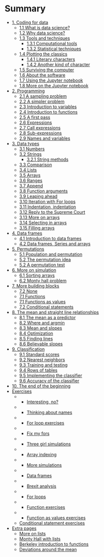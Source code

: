 # Summary

* [1. Coding for data](notebooks/01/intro.md)
  * [1.1 What is data science?](notebooks/01/what-is-data-science.md)
  * [1.2 Why data science?](notebooks/01/why-data-science.md)
  * [1.3 Tools and techniques](notebooks/01/tools_techniques.md)
    * [1.3.1 Computational tools](notebooks/01/computational-tools.md)
    * [1.3.2 Statistical techniques](notebooks/01/statistical-techniques.md)
  * [1.4 Plotting the classics](notebooks/01/Plotting_the_Classics.ipynb)
    * [1.4.1 Literary characters](notebooks/01/Literary_Characters.ipynb)
    * [1.4.2 Another kind of character](notebooks/01/Another_Kind_Of_Character.ipynb)
  * [1.5 Surviving the computer](notebooks/01/surviving_computers.md)
  * [1.6 About the software](notebooks/01/the_software.md)
  * [1.7 Using the Jupyter notebook](notebooks/01/using_jupyter.ipynb)
  * [1.8 More on the Jupyter notebook](notebooks/01/more_on_jupyter.ipynb)
* [2. Programming](notebooks/02/to_code.md)
  * [2.1 A sampling problem](notebooks/02/sampling_problem.md)
  * [2.2 A simpler problem](notebooks/02/three_girls.ipynb)
  * [2.3 Introduction to variables](notebooks/02/variables_intro.ipynb)
  * [2.4 Introduction to functions](notebooks/02/functions.ipynb)
  * [2.5 A first pass](notebooks/02/first_pass_three_girls.ipynb)
  * [2.6 Expressions](notebooks/02/Expressions.ipynb)
  * [2.7 Call expressions](notebooks/02/Calls.ipynb)
  * [2.8 Sub-expressions](notebooks/02/sub_expressions.ipynb)
  * [2.9 Names and variables](notebooks/02/Names.ipynb)
* [3. Data types](notebooks/03/data_types.ipynb)
  * [3.1 Numbers](notebooks/03/Numbers.ipynb)
  * [3.2 Strings](notebooks/03/Strings.ipynb)
    * [3.2.1 String methods](notebooks/03/String_Methods.ipynb)
  * [3.3 Comparison](notebooks/03/Comparison.ipynb)
  * [3.4 Lists](notebooks/03/lists.ipynb)
  * [3.5 Arrays](notebooks/03/Arrays.ipynb)
  * [3.6 Ranges](notebooks/03/Ranges.ipynb)
  * [3.7 Append](notebooks/03/numpy_append.ipynb)
  * [3.8 Function arguments](notebooks/03/function_arguments.ipynb)
  * [3.9 Leaping ahead](notebooks/03/leaping_ahead.ipynb)
  * [3.10 Iteration with For loops](notebooks/03/iteration.ipynb)
  * [3.11 Indentation, indentation](notebooks/03/indentation.ipynb)
  * [3.12 Reply to the Supreme Court](notebooks/03/reply_supreme.ipynb)
  * [3.13 More on arrays](notebooks/03/More_on_Arrays.ipynb)
  * [3.14 Selecting in arrays](notebooks/03/array_indexing.ipynb)
  * [3.15 Filling arrays](notebooks/03/filling_arrays.ipynb)
* [4. Data frames](notebooks/04/data_frames.md)
  * [4.1 Introduction to data frames](notebooks/04/data_frame_intro.ipynb)
  * [4.2 Data frames, Series and arrays](notebooks/04/df_series_arrays.ipynb)
* [5. Permutations](notebooks/05/permutation.md)
  * [5.1 Population and permutation](notebooks/05/population_permutation.ipynb)
  * [5.2 The permutation idea](notebooks/05/permutation_idea.ipynb)
  * [5.2 A permutation test](notebooks/05/brexit_ages.ipynb)
* [6. More on simulation](notebooks/06/more_simulation.md)
  * [6.1 Sorting arrays](notebooks/06/sorting_arrays.ipynb)
  * [6.2 Monty hall problem](notebooks/06/monty_hall.ipynb)
* [7. More building blocks](notebooks/07/more_building_blocks.md)
  * [7.2 None](notebooks/07/none.ipynb)
  * [7.1 Functions](notebooks/07/functions.ipynb)
  * [7.1 Functions as values](notebooks/07/functions_as_values.ipynb)
  * [7.2 Conditional statements](notebooks/07/conditional_statements.ipynb)
* [8. The mean and straight line relationships](notebooks/08/mean.md)
  * [8.1 The mean as a predictor](notebooks/08/mean_meaning.ipynb)
  * [8.2 Where and argmin](notebooks/08/where_and_argmin.ipynb)
  * [8.3 Mean and slopes](notebooks/08/mean_and_slopes.ipynb)
  * [8.4 Optimization](notebooks/08/optimization.ipynb)
  * [8.5 Finding lines](notebooks/08/finding_lines.ipynb)
  * [8.6 Believable slopes](notebooks/08/inference_on_slopes.ipynb)
* [9. Classification](notebooks/09/classification.md)
  * [9.1 Standard scores](notebooks/09/standard_scores.ipynb)
  * [9.2 Nearest neighbors](notebooks/09/Nearest_Neighbors.ipynb)
  * [9.3 Training and testing](notebooks/09/Training_and_Testing.ipynb)
  * [9.4 Rows of tables](notebooks/09/Rows_of_Tables.ipynb)
  * [9.5 Implementing the classifier](notebooks/09/Implementing_the_Classifier.ipynb)
  * [9.6 Accuracy of the classifier](notebooks/09/Accuracy_of_the_Classifier.ipynb)
* [10. The end of the beginning](notebooks/10/end_of_beginning.md)
* [Exercises](notebooks/exercises/exercises.md)
  * - [Interesting, no?](notebooks/exercises/interesting.ipynb)
  * - [Thinking about names](exercises/names.md)
  * - [For loop exercises](notebooks/exercises/for_loops.ipynb)
  * - [Fix my fors](notebooks/exercises/fix_my_fors.ipynb)
  * - [Three girl simulations](notebooks/exercises/three_girl_simulations.ipynb)
  * - [Array indexing](notebooks/exercises/array_indexing.ipynb)
  * - [More simulations](notebooks/exercises/simulation.ipynb)
  * - [Data frames](notebooks/exercises/df_exercises.ipynb)
  * - [Brexit analysis](notebooks/exercises/brexit_analysis.ipynb)
  * - [For loops](notebooks/exercises/for_loops.ipynb)
  * - [Function exercises](notebooks/exercises/function_exercises.ipynb)
  * - [Function as values exercises](notebooks/exercises/functions_values_exercises.ipynb)
  * [Conditional statement exercises](notebooks/exercises/conditional_statements_exercises.ipynb)
* [Extra pages](notebooks/extra/extra.md)
  * [More on lists](notebooks/extra/more_on_lists.ipynb)
  * [Monty Hall with lists](notebooks/extra/monty_hall_lists.ipynb)
  * [Berkeley introduction to functions](notebooks/extra/data8_functions.ipynb)
  * [Deviations around the mean](notebooks/extra/mean_deviations.md)
